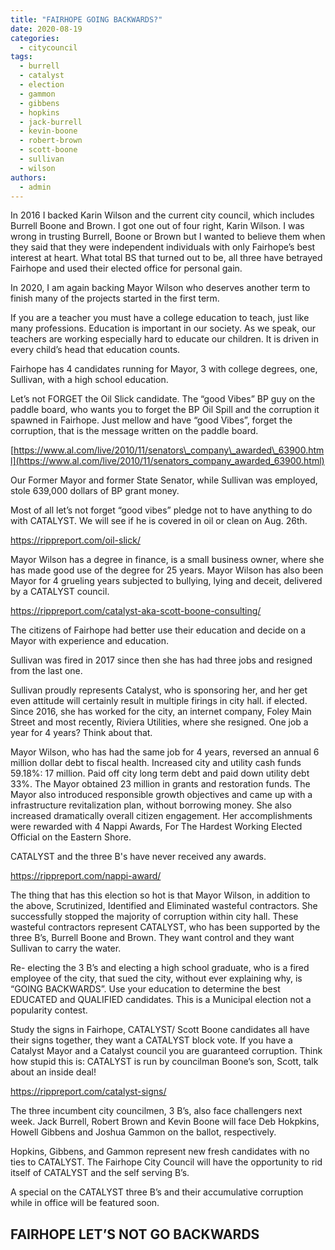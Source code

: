 ```yaml
---
title: "FAIRHOPE GOING BACKWARDS?"
date: 2020-08-19
categories: 
  - citycouncil
tags: 
  - burrell
  - catalyst
  - election
  - gammon
  - gibbens
  - hopkins
  - jack-burrell
  - kevin-boone
  - robert-brown
  - scott-boone
  - sullivan
  - wilson
authors: 
  - admin
---
```


In 2016 I backed Karin Wilson and the current city council, which includes Burrell Boone and Brown. I got one out of four right, Karin Wilson. I was wrong in trusting Burrell, Boone or Brown but I wanted to believe them when they said that they were independent individuals with only Fairhope’s best interest at heart. What total BS that turned out to be, all three have betrayed Fairhope and used their elected office for personal gain.

In 2020, I am again backing Mayor Wilson who deserves another term to finish many of the projects started in the first term.

If you are a teacher you must have a college education to teach, just like many professions. Education is important in our society. As we speak, our teachers are working especially hard to educate our children. It is driven in every child’s head that education counts.

Fairhope has 4 candidates running for Mayor, 3 with college degrees, one, Sullivan, with a high school education.

Let’s not FORGET the Oil Slick candidate. The “good Vibes” BP guy on the paddle board, who wants you to forget the BP Oil Spill and the corruption it spawned in Fairhope. Just mellow and have “good Vibes”, forget the corruption, that is the message written on the paddle board.

[https://www.al.com/live/2010/11/senators\_company\_awarded\_63900.html](https://www.al.com/live/2010/11/senators_company_awarded_63900.html)

Our Former Mayor and former State Senator, while Sullivan was employed, stole 639,000 dollars of BP grant money.

Most of all let’s not forget “good vibes” pledge not to have anything to do with CATALYST. We will see if he is covered in oil or clean on Aug. 26th.

https://rippreport.com/oil-slick/

Mayor Wilson has a degree in finance, is a small business owner, where she has made good use of the degree for 25 years. Mayor Wilson has also been Mayor for 4 grueling years subjected to bullying, lying and deceit, delivered by a CATALYST council.

https://rippreport.com/catalyst-aka-scott-boone-consulting/

The citizens of Fairhope had better use their education and decide on a Mayor with experience and education.

Sullivan was fired in 2017 since then she has had three jobs and resigned from the last one.

Sullivan proudly represents Catalyst, who is sponsoring her, and her get even attitude will certainly result in multiple firings in city hall. if elected. Since 2016, she has worked for the city, an internet company, Foley Main Street and most recently, Riviera Utilities, where she resigned. One job a year for 4 years? Think about that.

Mayor Wilson, who has had the same job for 4 years, reversed an annual 6 million dollar debt to fiscal health. Increased city and utility cash funds 59.18%: 17 million. Paid off city long term debt and paid down utility debt 33%. The Mayor obtained 23 million in grants and restoration funds. The Mayor also introduced responsible growth objectives and came up with a infrastructure revitalization plan, without borrowing money. She also increased dramatically overall citizen engagement. Her accomplishments were rewarded with 4 Nappi Awards, For The Hardest Working Elected Official on the Eastern Shore.

CATALYST and the three B's have never received any awards.

https://rippreport.com/nappi-award/

The thing that has this election so hot is that Mayor Wilson, in addition to the above, Scrutinized, Identified and Eliminated wasteful contractors. She successfully stopped the majority of corruption within city hall. These wasteful contractors represent CATALYST, who has been supported by the three B’s, Burrell Boone and Brown. They want control and they want Sullivan to carry the water.

Re- electing the 3 B’s and electing a high school graduate, who is a fired employee of the city, that sued the city, without ever explaining why, is “GOING BACKWARDS”. Use your education to determine the best EDUCATED and QUALIFIED candidates. This is a Municipal election not a popularity contest.

Study the signs in Fairhope, CATALYST/ Scott Boone candidates all have their signs together, they want a CATALYST block vote. If you have a Catalyst Mayor and a Catalyst council you are guaranteed corruption. Think how stupid this is: CATALYST is run by councilman Boone’s son, Scott, talk about an inside deal!

https://rippreport.com/catalyst-signs/

The three incumbent city councilmen, 3 B’s, also face challengers next week. Jack Burrell, Robert Brown and Kevin Boone will face Deb Hokpkins, Howell Gibbens and Joshua Gammon on the ballot, respectively.

Hopkins, Gibbens, and Gammon represent new fresh candidates with no ties to CATALYST. The Fairhope City Council will have the opportunity to rid itself of CATALYST and the self serving B’s.

A special on the CATALYST three B’s and their accumulative corruption while in office will be featured soon.

## FAIRHOPE LET’S NOT GO BACKWARDS
